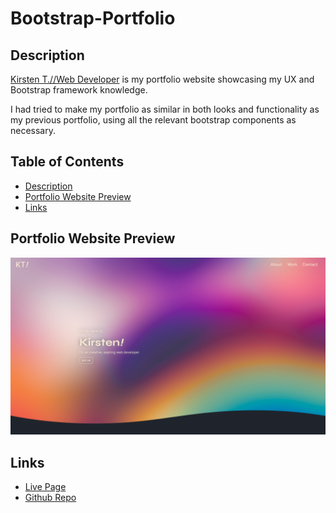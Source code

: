 # Bootstrap-Portfolio

## Description

[Kirsten T.//Web Developer](https://ktadique.github.io/kt-portfolio/) is my portfolio website showcasing my UX and Bootstrap framework knowledge.

I had tried to make my portfolio as similar in both looks and functionality as my previous portfolio, using all the relevant bootstrap components as necessary.

## Table of Contents

- [Description](#description)
- [Portfolio Website Preview](#portfolio-website-preview)
- [Links](#links)

## Portfolio Website Preview

![Kirsten T.//Web Developer](/assets/images/Screen%20Shot%202022-12-13%20at%2023.30.13.png)

## Links

- [Live Page](https://ktadique.github.io/Bootstrap-Portfolio/)
- [Github Repo](https://github.com/ktadique/Bootstrap-Portfolio)
